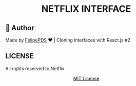 # <h1 align="center">NETFLIX INTERFACE</h1>

## :pencil: Author

Made by [FelipePDS](https://felipepds.github.io) :heart: | Cloning interfaces with React.js #2

## LICENSE

All rights reserved to Netflix

<p align="center"><a href="https://github.com/FelipePDS/netflix-interface/blob/main/LICENSE">MIT License</a></p>
